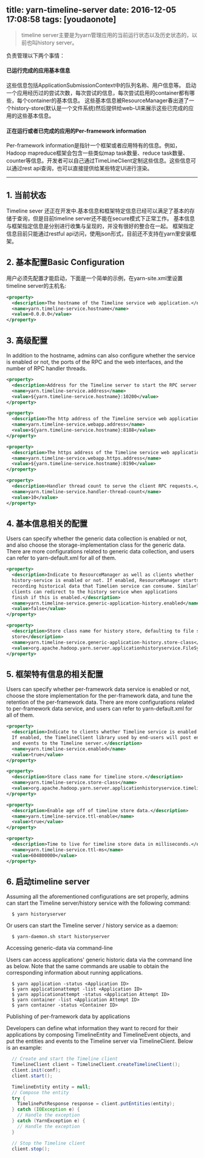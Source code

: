 
title: yarn-timeline-server
date: 2016-12-05 17:08:58
tags: [youdaonote]
---


> timeline server主要是为yarn管理应用的当前运行状态以及历史状态的，以前也叫history server。

负责管理以下两个事情：

#### 已运行完成的应用基本信息
这些信息包括ApplicationSubmissionContext中的队列名称、用户信息等。
启动一个应用经历过的尝试次数，每次尝试的信息，每次尝试启用的container都有哪些，每个container的基本信息。
这些基本信息被ResourceManager春出道了一个history-store(默认是一个文件系统)然后提供给web-UI来展示这些已完成的应用的这些基本信息。

#### 正在运行或者已完成的应用的Per-framework information
Per-framework information是指针一个框架或者应用特有的信息。例如，Hadoop mapreduce框架会包含一些类似map task数量、reduce task数量、counter等信息。开发者可以自己通过TimeLineClient定制这些信息。这些信息可以通过rest api查询，也可以直接提供给某些特定UI进行渲染。

----

## 1. 当前状态

Timeline sever 还正在开发中.基本信息和框架特定信息已经可以满足了基本的存储于查询，但是目前timeline server还不能在secure模式下正常工作。 
基本信息与框架指定信息是分别进行收集与呈现的，并没有很好的整合在一起。
框架指定信息目前只能通过restful api访问，使用json形式，目前还不支持在yarn里安装框架。

## 2. 基本配置Basic Configuration

用户必须先配置才能启动，下面是一个简单的示例，在yarn-site.xml里设置timeline server的主机名:

```xml
<property>
  <description>The hostname of the Timeline service web application.</description>
  <name>yarn.timeline-service.hostname</name>
  <value>0.0.0.0</value>
</property>
```
## 3. 高级配置

In addition to the hostname, admins can also configure whether the service is enabled or not, the ports of the RPC and the web interfaces, and the number of RPC handler threads.
```xml
<property>
  <description>Address for the Timeline server to start the RPC server.</description>
  <name>yarn.timeline-service.address</name>
  <value>${yarn.timeline-service.hostname}:10200</value>
</property>

<property>
  <description>The http address of the Timeline service web application.</description>
  <name>yarn.timeline-service.webapp.address</name>
  <value>${yarn.timeline-service.hostname}:8188</value>
</property>

<property>
  <description>The https address of the Timeline service web application.</description>
  <name>yarn.timeline-service.webapp.https.address</name>
  <value>${yarn.timeline-service.hostname}:8190</value>
</property>

<property>
  <description>Handler thread count to serve the client RPC requests.</description>
  <name>yarn.timeline-service.handler-thread-count</name>
  <value>10</value>
</property>
```
## 4. 基本信息相关的配置

Users can specify whether the generic data collection is enabled or not, and also choose the storage-implementation class for the generic data. There are more configurations related to generic data collection, and users can refer to yarn-default.xml for all of them.

```xml
<property>
  <description>Indicate to ResourceManager as well as clients whether
  history-service is enabled or not. If enabled, ResourceManager starts
  recording historical data that Timelien service can consume. Similarly,
  clients can redirect to the history service when applications
  finish if this is enabled.</description>
  <name>yarn.timeline-service.generic-application-history.enabled</name>
  <value>false</value>
</property>

<property>
  <description>Store class name for history store, defaulting to file system
  store</description>
  <name>yarn.timeline-service.generic-application-history.store-class</name>
  <value>org.apache.hadoop.yarn.server.applicationhistoryservice.FileSystemApplicationHistoryStore</value>
</property>
```
## 5. 框架特有信息的相关配置

Users can specify whether per-framework data service is enabled or not, choose the store implementation for the per-framework data, and tune the retention of the per-framework data. There are more configurations related to per-framework data service, and users can refer to yarn-default.xml for all of them.

```xml
<property>
  <description>Indicate to clients whether Timeline service is enabled or not.
  If enabled, the TimelineClient library used by end-users will post entities
  and events to the Timeline server.</description>
  <name>yarn.timeline-service.enabled</name>
  <value>true</value>
</property>

<property>
  <description>Store class name for timeline store.</description>
  <name>yarn.timeline-service.store-class</name>
  <value>org.apache.hadoop.yarn.server.applicationhistoryservice.timeline.LeveldbTimelineStore</value>
</property>

<property>
  <description>Enable age off of timeline store data.</description>
  <name>yarn.timeline-service.ttl-enable</name>
  <value>true</value>
</property>

<property>
  <description>Time to live for timeline store data in milliseconds.</description>
  <name>yarn.timeline-service.ttl-ms</name>
  <value>604800000</value>
</property>
```
## 6. 启动timeline server

Assuming all the aforementioned configurations are set properly, admins can start the Timeline server/history service with the following command:
```shell
  $ yarn historyserver
```
Or users can start the Timeline server / history service as a daemon:
```shell
  $ yarn-daemon.sh start historyserver
```
Accessing generic-data via command-line

Users can access applications' generic historic data via the command line as below. Note that the same commands are usable to obtain the corresponding information about running applications.
```shell
  $ yarn application -status <Application ID>
  $ yarn applicationattempt -list <Application ID>
  $ yarn applicationattempt -status <Application Attempt ID>
  $ yarn container -list <Application Attempt ID>
  $ yarn container -status <Container ID>
```
Publishing of per-framework data by applications

Developers can define what information they want to record for their applications by composing TimelineEntity and TimelineEvent objects, and put the entities and events to the Timeline server via TimelineClient. Below is an example:

``` java
  // Create and start the Timeline client
  TimelineClient client = TimelineClient.createTimelineClient();
  client.init(conf);
  client.start();

  TimelineEntity entity = null;
  // Compose the entity
  try {
    TimelinePutResponse response = client.putEntities(entity);
  } catch (IOException e) {
    // Handle the exception
  } catch (YarnException e) {
    // Handle the exception
  }

  // Stop the Timeline client
  client.stop();
```
